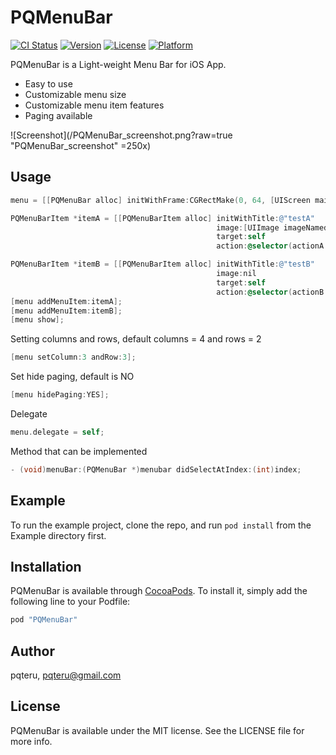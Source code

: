 # PQMenuBar

[![CI Status](http://img.shields.io/travis/pqteru/PQMenuBar.svg?style=flat)](https://travis-ci.org/pqteru/PQMenuBar)
[![Version](https://img.shields.io/cocoapods/v/PQMenuBar.svg?style=flat)](http://cocoapods.org/pods/PQMenuBar)
[![License](https://img.shields.io/cocoapods/l/PQMenuBar.svg?style=flat)](http://cocoapods.org/pods/PQMenuBar)
[![Platform](https://img.shields.io/cocoapods/p/PQMenuBar.svg?style=flat)](http://cocoapods.org/pods/PQMenuBar)

PQMenuBar is a Light-weight Menu Bar for iOS App.

  - Easy to use
  - Customizable menu size
  - Customizable menu item features
  - Paging available

![Screenshot](/PQMenuBar_screenshot.png?raw=true "PQMenuBar_screenshot" =250x)

## Usage
```objective-c
menu = [[PQMenuBar alloc] initWithFrame:CGRectMake(0, 64, [UIScreen mainScreen].bounds.size.width, 180)];

PQMenuBarItem *itemA = [[PQMenuBarItem alloc] initWithTitle:@"testA"
                                              image:[UIImage imageNamed:@"photo"]
                                              target:self
                                              action:@selector(actionA:)];

PQMenuBarItem *itemB = [[PQMenuBarItem alloc] initWithTitle:@"testB"
                                              image:nil
                                              target:self
                                              action:@selector(actionB:)];
[menu addMenuItem:itemA];
[menu addMenuItem:itemB];
[menu show];
```

Setting columns and rows, default columns = 4 and rows = 2
```objective-c
[menu setColumn:3 andRow:3];
```

Set hide paging, default is NO
```objective-c
[menu hidePaging:YES];
```

Delegate
```objective-c
menu.delegate = self;
```

Method that can be implemented
```objective-c
- (void)menuBar:(PQMenuBar *)menubar didSelectAtIndex:(int)index;
```

## Example
To run the example project, clone the repo, and run `pod install` from the Example directory first.


## Installation

PQMenuBar is available through [CocoaPods](http://cocoapods.org). To install
it, simply add the following line to your Podfile:

```objective-c
pod "PQMenuBar"
```

## Author

pqteru, pqteru@gmail.com

## License

PQMenuBar is available under the MIT license. See the LICENSE file for more info.
